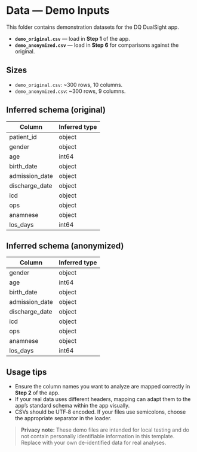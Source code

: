 # Data — Demo Inputs

This folder contains demonstration datasets for the DQ DualSight app.

- **`demo_original.csv`** — load in **Step 1** of the app.
- **`demo_anonymized.csv`** — load in **Step 6** for comparisons against the original.

## Sizes

- `demo_original.csv`: ~300 rows, 10 columns.
- `demo_anonymized.csv`: ~300 rows, 9 columns.

## Inferred schema (original)

| Column | Inferred type |
|---|---|
| patient_id | object |
| gender | object |
| age | int64 |
| birth_date | object |
| admission_date | object |
| discharge_date | object |
| icd | object |
| ops | object |
| anamnese | object |
| los_days | int64 |

## Inferred schema (anonymized)

| Column | Inferred type |
|---|---|
| gender | object |
| age | int64 |
| birth_date | object |
| admission_date | object |
| discharge_date | object |
| icd | object |
| ops | object |
| anamnese | object |
| los_days | int64 |
## Usage tips

- Ensure the column names you want to analyze are mapped correctly in **Step 2** of the app.
- If your real data uses different headers, mapping can adapt them to the app’s standard schema within the app visually.
- CSVs should be UTF‑8 encoded. If your files use semicolons, choose the appropriate separator in the loader.

> **Privacy note:** These demo files are intended for local testing and do not contain personally identifiable information in this template. Replace with your own de-identified data for real analyses.
